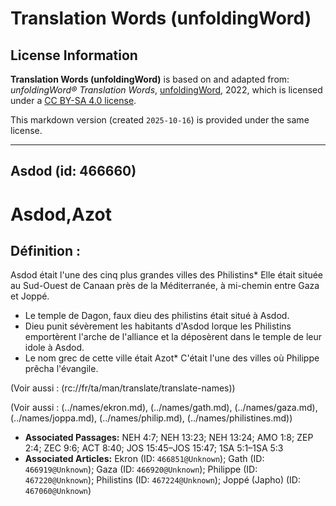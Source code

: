 # Translation Words (unfoldingWord)

## License Information

**Translation Words (unfoldingWord)** is based on and adapted from: _unfoldingWord® Translation Words_, [unfoldingWord](https://unfoldingword.org/utw), 2022, which is licensed under a [CC BY-SA 4.0 license](https://creativecommons.org/licenses/by-sa/4.0/legalcode.en).

This markdown version (created `2025-10-16`) is provided under the same license.



--------------------------------

## Asdod (id: 466660)

Asdod,Azot
==========

Définition :
------------

Asdod était l'une des cinq plus grandes villes des Philistins\* Elle était située au Sud\-Ouest de Canaan près de la Méditerranée, à mi\-chemin entre Gaza et Joppé.

* Le temple de Dagon, faux dieu des philistins était situé à Asdod.
* Dieu punit sévèrement les habitants d'Asdod lorque les Philistins emportèrent l'arche de l'alliance et la déposèrent dans le temple de leur idole à Asdod.
* Le nom grec de cette ville était Azot\* C'était l'une des villes où Philippe prêcha l'évangile.

(Voir aussi : (rc://fr/ta/man/translate/translate\-names))

(Voir aussi : (../names/ekron.md), (../names/gath.md), (../names/gaza.md), (../names/joppa.md), (../names/philip.md), (../names/philistines.md))

* **Associated Passages:** NEH 4:7; NEH 13:23; NEH 13:24; AMO 1:8; ZEP 2:4; ZEC 9:6; ACT 8:40; JOS 15:45–JOS 15:47; 1SA 5:1–1SA 5:3
* **Associated Articles:** Ekron (ID: `466851@Unknown`); Gath (ID: `466919@Unknown`); Gaza (ID: `466920@Unknown`); Philippe (ID: `467220@Unknown`); Philistins (ID: `467224@Unknown`); Joppé (Japho) (ID: `467060@Unknown`)

